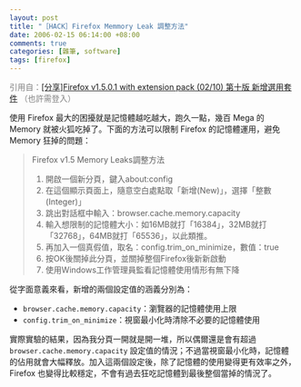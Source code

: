 ```yaml
--- 
layout: post
title: "［HACK］Firefox Memmory Leak 調整方法"
date: 2006-02-15 06:14:00 +08:00
comments: true
categories: [雜筆, software]
tags: [firefox]
---
```


<span style="color:gray;">引用自：[[分享]Firefox v1.5.0.1 with extension pack (02/10) 第十版 新增選用套件](http://www.cyndi.idv.tw/forum/viewtopic.php?t=109643&start=0&postdays=0&postorder=asc&highlight=&sid=5d5c625eb48de617ee62cac1242b03ee) （也許需登入）</span>

使用 Firefox 最大的困擾就是記憶體越吃越大，跑久一點，幾百 Mega 的 Memory 就被火狐吃掉了。下面的方法可以限制 Firefox 的記憶體運用，避免 Memory 狂掉的問題：

<!-- more -->

> Firefox v1.5 Memory Leaks調整方法  
> 
> 1. 開啟一個新分頁，鍵入about:config
> 2. 在這個顯示頁面上，隨意空白處點取「新增(New)」，選擇「整數(Integer)」
> 3. 跳出對話框中輸入：browser.cache.memory.capacity
> 4. 輸入想限制的記憶體大小：如16MB就打「16384」，32MB就打「32768」，64MB就打「65536」，以此類推。
> 5. 再加入一個真假值，取名：config.trim_on_minimize，數值：true
> 6. 按OK後關掉此分頁，並關掉整個Firefox後新新啟動
> 7. 使用Windows工作管理員監看記憶體使用情形有無下降

從字面意義來看，新增的兩個設定值的涵義分別為：

- `browser.cache.memory.capacity`：瀏覽器的記憶體使用上限
- `config.trim_on_minimize`：視窗最小化時清除不必要的記憶體使用

實際實驗的結果，因為我分頁一開就是開一堆，所以偶爾還是會有超過 `browser.cache.memory.capacity` 設定值的情況；不過當視窗最小化時，記憶體的佔用就會大幅釋放。加入這兩個設定後，除了記憶體的使用變得更有效率之外，Firefox 也變得比較穩定，不會有過去狂吃記憶體到最後整個當掉的情況了。